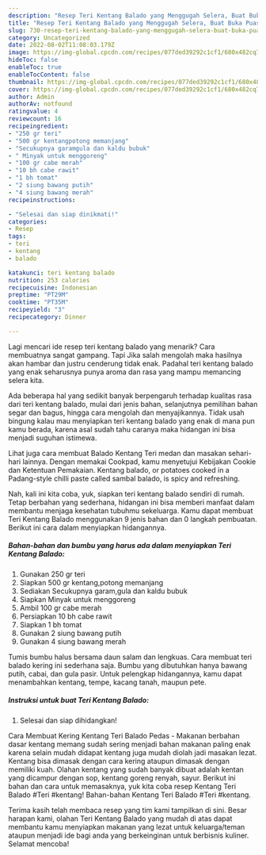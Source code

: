 ```yaml
---
description: "Resep Teri Kentang Balado yang Menggugah Selera, Buat Buka Puasa}"
title: "Resep Teri Kentang Balado yang Menggugah Selera, Buat Buka Puasa}"
slug: 730-resep-teri-kentang-balado-yang-menggugah-selera-buat-buka-puasa
category: Uncategorized
date: 2022-08-02T11:08:03.179Z
image: https://img-global.cpcdn.com/recipes/077ded39292c1cf1/680x482cq70/teri-kentang-balado-foto-resep-utama.jpg
hideToc: false
enableToc: true
enableTocContent: false
thumbnail: https://img-global.cpcdn.com/recipes/077ded39292c1cf1/680x482cq70/teri-kentang-balado-foto-resep-utama.jpg
cover: https://img-global.cpcdn.com/recipes/077ded39292c1cf1/680x482cq70/teri-kentang-balado-foto-resep-utama.jpg
author: Admin
authorAv: notfound
ratingvalue: 4
reviewcount: 16
recipeingredient:
- "250 gr teri"
- "500 gr kentangpotong memanjang"
- "Secukupnya garamgula dan kaldu bubuk"
- " Minyak untuk menggoreng"
- "100 gr cabe merah"
- "10 bh cabe rawit"
- "1 bh tomat"
- "2 siung bawang putih"
- "4 siung bawang merah"
recipeinstructions:

- "Selesai dan siap dinikmati!"
categories:
- Resep
tags:
- teri
- kentang
- balado

katakunci: teri kentang balado 
nutrition: 253 calories
recipecuisine: Indonesian
preptime: "PT29M"
cooktime: "PT35M"
recipeyield: "3"
recipecategory: Dinner

---
```



Lagi mencari ide resep teri kentang balado yang menarik? Cara membuatnya sangat gampang. Tapi Jika salah mengolah maka hasilnya akan hambar dan justru cenderung tidak enak. Padahal teri kentang balado yang enak seharusnya punya aroma dan rasa yang mampu memancing selera kita.


Ada beberapa hal yang sedikit banyak berpengaruh terhadap kualitas rasa dari teri kentang balado, mulai dari jenis bahan, selanjutnya pemilihan bahan segar dan bagus, hingga cara mengolah dan menyajikannya. Tidak usah bingung kalau mau menyiapkan teri kentang balado yang enak di mana pun kamu berada, karena asal sudah tahu caranya maka hidangan ini bisa menjadi suguhan istimewa.

Lihat juga cara membuat Balado Kentang Teri medan dan masakan sehari-hari lainnya. Dengan memakai Cookpad, kamu menyetujui Kebijakan Cookie dan Ketentuan Pemakaian. Kentang balado, or potatoes cooked in a Padang-style chilli paste called sambal balado, is spicy and refreshing.


Nah, kali ini kita coba, yuk, siapkan teri kentang balado sendiri di rumah. Tetap berbahan yang sederhana, hidangan ini bisa memberi manfaat dalam membantu menjaga kesehatan tubuhmu sekeluarga. Kamu dapat membuat Teri Kentang Balado menggunakan 9 jenis bahan dan 0 langkah pembuatan. Berikut ini cara dalam menyiapkan hidangannya.

<!--inarticleads1-->

##### Bahan-bahan dan bumbu yang harus ada dalam menyiapkan Teri Kentang Balado:

1. Gunakan 250 gr teri
1. Siapkan 500 gr kentang,potong memanjang
1. Sediakan Secukupnya garam,gula dan kaldu bubuk
1. Siapkan  Minyak untuk menggoreng
1. Ambil 100 gr cabe merah
1. Persiapkan 10 bh cabe rawit
1. Siapkan 1 bh tomat
1. Gunakan 2 siung bawang putih
1. Gunakan 4 siung bawang merah


Tumis bumbu halus bersama daun salam dan lengkuas. Cara membuat teri balado kering ini sederhana saja. Bumbu yang dibutuhkan hanya bawang putih, cabai, dan gula pasir. Untuk pelengkap hidangannya, kamu dapat menambahkan kentang, tempe, kacang tanah, maupun pete. 

<!--inarticleads2-->

##### Instruksi untuk buat Teri Kentang Balado:


1. Selesai dan siap dihidangkan!

Cara Membuat Kering Kentang Teri Balado Pedas - Makanan berbahan dasar kentang memang sudah sering menjadi bahan makanan paling enak karena selain mudah didapat kentang juga mudah diolah jadi masakan lezat. Kentang bisa dimasak dengan cara kering ataupun dimasak dengan memiliki kuah. Olahan kentang yang sudah banyak dibuat adalah kentan yang dicampur dengan sop, kentang goreng renyah, sayur. Berikut ini bahan dan cara untuk memasaknya, yuk kita coba resep Kentang Teri Balado #Teri #kentang! Bahan-bahan Kentang Teri Balado #Teri #kentang. 

Terima kasih telah membaca resep yang tim kami tampilkan di sini. Besar harapan kami, olahan Teri Kentang Balado yang mudah di atas dapat membantu kamu menyiapkan makanan yang lezat untuk keluarga/teman ataupun menjadi ide bagi anda yang berkeinginan untuk berbisnis kuliner. Selamat mencoba!
